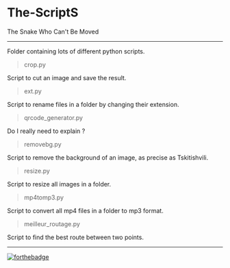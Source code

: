 # The-ScriptS
The Snake Who Can't Be Moved

---

Folder containing lots of different python scripts.

> crop.py

Script to cut an image and save the result.

> ext.py

Script to rename files in a folder by changing their extension.

> qrcode_generator.py

Do I really need to explain ?

> removebg.py

Script to remove the background of an image, as precise as Tskitishvili.

> resize.py

Script to resize all images in a folder.

> mp4tomp3.py

Script to convert all mp4 files in a folder to mp3 format.

> meilleur_routage.py

Script to find the best route between two points.

---

[![forthebadge](https://forthebadge.com/images/badges/made-with-python.svg)](https://forthebadge.com)